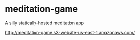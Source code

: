 # meditation-game
A silly statically-hosted meditation app

http://meditation-game.s3-website-us-east-1.amazonaws.com/
